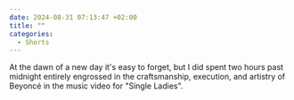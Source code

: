 ```yaml
---
date: 2024-08-31 07:13:47 +02:00
title: ""
categories:
  - Shorts
---
```

At the dawn of a new day it's easy to forget, but I did spent two hours past midnight entirely engrossed in the craftsmanship, execution, and artistry of Beyoncé in the music video for "Single Ladies".
